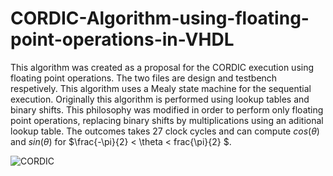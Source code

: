 # CORDIC-Algorithm-using-floating-point-operations-in-VHDL
This algorithm was created as a proposal for the CORDIC execution using floating point operations.
The two files are design and testbench respetively. This algorithm uses a Mealy state machine for the sequential execution.
Originally this algorithm is performed using lookup tables and binary shifts. This philosophy was modified in order to perform only floating point operations, replacing binary shifts by multiplications using an aditional lookup table. 
The outcomes takes 27 clock cycles and can compute $cos(\theta)$ and $sin(\theta)$ for $\frac{-\pi}{2} < \theta < frac{\pi}{2} $.

![CORDIC](https://github.com/user-attachments/assets/ddad31ad-317d-449a-bf09-89ee145fdd71)
